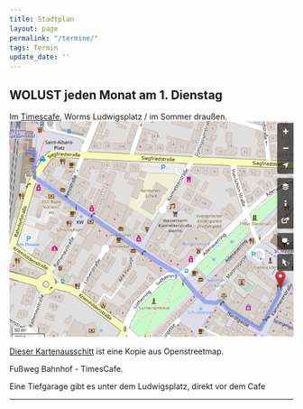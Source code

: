 ```yaml
---
title: Stadtplan
layout: page
permalink: "/termine/"
tags: Termin
update_date: ''
---
```


## WOLUST jeden Monat am 1. Dienstag 

Im [Timescafe](http://http://www.timescafe.de/), Worms Ludwigsplatz / im Sommer draußen.
![timescafe](/images/map.png)

[Dieser Kartenausschitt](https://www.openstreetmap.org/search?query=Worms%20Ludwigsplatz#map=19/49.63256/8.36326&layers=N) ist eine Kopie aus Openstreetmap.

Fußweg Bahnhof - TimesCafe.

Eine Tiefgarage gibt es unter dem Ludwigsplatz, direkt vor dem Cafe
<hr />
